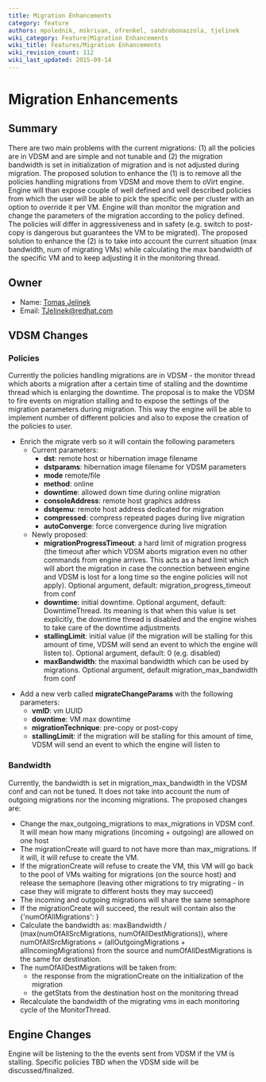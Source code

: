 ```yaml
---
title: Migration Enhancements
category: feature
authors: mpolednik, mskrivan, ofrenkel, sandrobonazzola, tjelinek
wiki_category: Feature|Migration Enhancements
wiki_title: Features/Migration Enhancements
wiki_revision_count: 112
wiki_last_updated: 2015-09-14
---
```


# Migration Enhancements

## Summary

There are two main problems with the current migrations: (1) all the policies are in VDSM and are simple and not tunable and (2) the migration bandwidth is set in initialization of migration and is not adjusted during migration. The proposed solution to enhance the (1) is to remove all the policies handling migrations from VDSM and move them to oVirt engine. Engine will than expose couple of well defined and well described policies from which the user will be able to pick the specific one per cluster with an option to override it per VM. Engine will than monitor the migration and change the parameters of the migration according to the policy defined. The policies will differ in aggressiveness and in safety (e.g. switch to post-copy is dangerous but guarantees the VM to be migrated). The proposed solution to enhance the (2) is to take into account the current situation (max bandwidth, num of migrating VMs) while calculating the max bandwidth of the specific VM and to keep adjusting it in the monitoring thread.

## Owner

*   Name: [Tomas Jelinek](User:TJelinek)
*   Email: <TJelinek@redhat.com>

## VDSM Changes

### Policies

Currently the policies handling migrations are in VDSM - the monitor thread which aborts a migration after a certain time of stalling and the downtime thread which is enlarging the downtime. The proposal is to make the VDSM to fire events on migration stalling and to expose the settings of the migration parameters during migration. This way the engine will be able to implement number of different policies and also to expose the creation of the policies to user.

*   Enrich the migrate verb so it will contain the following parameters
    -   Current parameters:
        -   **dst**: remote host or hibernation image filename
        -   **dstparams**: hibernation image filename for VDSM parameters
        -   **mode** remote/file
        -   **method**: online
        -   **downtime**: allowed down time during online migration
        -   **consoleAddress**: remote host graphics address
        -   **dstqemu**: remote host address dedicated for migration
        -   **compressed**: compress repeated pages during live migration
        -   **autoConverge**: force convergence during live migration
    -   Newly proposed:
        -   **migrationProgressTimeout**: a hard limit of migration progress (the timeout after which VDSM aborts migration even no other commands from engine arrives. This acts as a hard limit which will abort the migration in case the connection between engine and VDSM is lost for a long time so the engine policies will not apply). Optional argument, default: migration_progress_timeout from conf
        -   **downtime**: initial downtime. Optional argument, default: DowntimeThread. Its meaning is that when this value is set explicitly, the downtime thread is disabled and the engine wishes to take care of the downtime adjustments
        -   **stallingLimit**: initial value (if the migration will be stalling for this amount of time, VDSM will send an event to which the engine will listen to). Optional argument, default: 0 (e.g. disabled)
        -   **maxBandwidth**: the maximal bandwidth which can be used by migrations. Optional argument, default migration_max_bandwidth from conf

<!-- -->

*   Add a new verb called **migrateChangeParams** with the following parameters:
    -   **vmID**: vm UUID
    -   **downtime**: VM max downtime
    -   **migrationTechnique**: pre-copy or post-copy
    -   **stallingLimit**: if the migration will be stalling for this amount of time, VDSM will send an event to which the engine will listen to

### Bandwidth

Currently, the bandwidth is set in migration_max_bandwidth in the VDSM conf and can not be tuned. It does not take into account the num of outgoing migrations nor the incoming migrations. The proposed changes are:

*   Change the max_outgoing_migrations to max_migrations in VDSM conf. It will mean how many migrations (incoming + outgoing) are allowed on one host
*   The migrationCreate will guard to not have more than max_migrations. If it will, it will refuse to create the VM.
*   If the migrationCreate will refuse to create the VM, this VM will go back to the pool of VMs waiting for migrations (on the source host) and release the semaphore (leaving other migrations to try migrating - in case they will migrate to different hosts they may succeed)
*   The incoming and outgoing migrations will share the same semaphore
*   If the migrationCreate will succeed, the result will contain also the {'numOfAllMigrations': <number>}
*   Calculate the bandwidth as: maxBandwidth / (max(numOfAllSrcMigrations, numOfAllDestMigrations)), where numOfAllSrcMigrations = (allOutgoingMigrations + allIncomingMigrations) from the source and numOfAllDestMigrations is the same for destination.
*   The numOfAllDestMigrations will be taken from:
    -   the response from the migrationCreate on the initialization of the migration
    -   the getStats from the destination host on the monitoring thread
*   Recalculate the bandwidth of the migrating vms in each monitoring cycle of the MonitorThread.

## Engine Changes

Engine will be listening to the the events sent from VDSM if the VM is stalling. Specific policies TBD when the VDSM side will be discussed/finalized.
